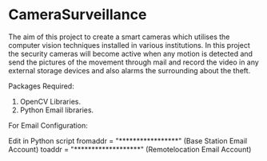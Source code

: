 # CameraSurveillance
The aim of this project to create a smart cameras which utilises the computer vision techniques installed in various institutions. In this project the security cameras will become active when any motion is detected and send the pictures of the movement through mail and record the video in any external storage devices and also alarms the surrounding about the theft.


Packages Required:
1. OpenCV Libraries.
2. Python Email libraries.

For Email Configuration:

Edit in Python script
fromaddr = "*****************" (Base Station Email Account)
toaddr = "*******************" (Remotelocation Email Account)
